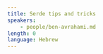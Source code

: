 ```yaml
---
title: Serde tips and tricks
speakers:
    - people/ben-avrahami.md
length: 0
language: Hebrew
---
```




